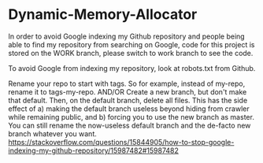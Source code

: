 # Dynamic-Memory-Allocator
In order to avoid Google indexing my Github repository and people being able to find my repository from searching on Google, code for this project is stored on the WORK branch, please switch to work branch to see the code.

To avoid Google from indexing my repository, look at robots.txt from Github.

Rename your repo to start with tags. So for example, instead of my-repo, rename it to tags-my-repo. AND/OR
Create a new branch, but don't make that default. Then, on the default branch, delete all files. This has the side effect of a) making the default branch useless beyond hiding from crawler while remaining public, and b) forcing you to use the new branch as master. You can still rename the now-useless default branch and the de-facto new branch whatever you want.
https://stackoverflow.com/questions/15844905/how-to-stop-google-indexing-my-github-repository/15987482#15987482
